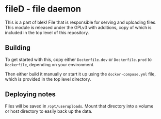 # fileD - file daemon
This is a part of blek! File that is responsible for serving and uploading files.  
This module is released under the GPLv3 with additions, copy of which is included in the top level of this repository.

## Building
To get started with this, copy either `Dockerfile.dev` or `Dockerfile.prod` to `Dockerfile`, depending on your environment.

Then either build it manually or start it up using the `docker-compose.yml` file, which is provided in the top level directory.

## Deploying notes
Files will be saved in `/opt/useruploads`. Mount that directory into a volume or host directory to easily back up the data.
